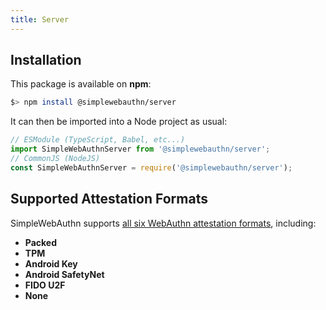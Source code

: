 ```yaml
---
title: Server
---
```


## Installation

This package is available on **npm**:

```bash
$> npm install @simplewebauthn/server
```

It can then be imported into a Node project as usual:

```ts
// ESModule (TypeScript, Babel, etc...)
import SimpleWebAuthnServer from '@simplewebauthn/server';
// CommonJS (NodeJS)
const SimpleWebAuthnServer = require('@simplewebauthn/server');
```

## Supported Attestation Formats

SimpleWebAuthn supports [all six WebAuthn attestation formats](https://w3c.github.io/webauthn/#sctn-defined-attestation-formats), including:

- **Packed**
- **TPM**
- **Android Key**
- **Android SafetyNet**
- **FIDO U2F**
- **None**
